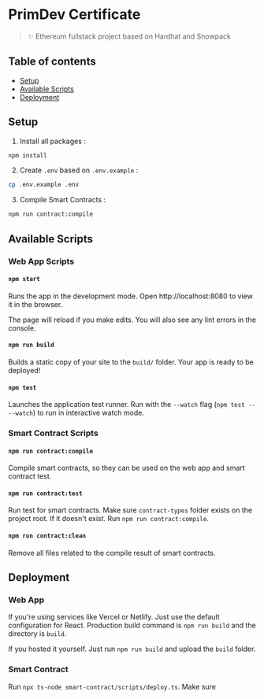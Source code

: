 # PrimDev Certificate

> ✨ Ethereum fullstack project based on Hardhat and Snowpack

## Table of contents

- [Setup](#setup)
- [Available Scripts](#available-scripts)
- [Deployment](#deployment)

## Setup

1. Install all packages :

```bash
npm install
```

2. Create `.env` based on `.env.example` :

```bash
cp .env.example .env
```

3. Compile Smart Contracts :

```bash
npm run contract:compile
```

## Available Scripts

### Web App Scripts

#### `npm start`

Runs the app in the development mode.
Open http://localhost:8080 to view it in the browser.

The page will reload if you make edits.
You will also see any lint errors in the console.

#### `npm run build`

Builds a static copy of your site to the `build/` folder.
Your app is ready to be deployed!

#### `npm test`

Launches the application test runner.
Run with the `--watch` flag (`npm test -- --watch`) to run in interactive watch mode.

### Smart Contract Scripts

#### `npm run contract:compile`

Compile smart contracts, so they can be used on the web app and smart contract test.

#### `npm run contract:test`

Run test for smart contracts. Make sure `contract-types` folder exists on the project root. If it doesn't exist. Run `npm run contract:compile`.

#### `npm run contract:clean`

Remove all files related to the compile result of smart contracts.

## Deployment

### Web App

If you're using services like Vercel or Netlify. Just use the default configuration for React. Production build command is `npm run build` and the directory is `build`.

If you hosted it yourself. Just run `npm run build` and upload the `build` folder.

### Smart Contract

Run `npx ts-node smart-contract/scripts/deploy.ts`. Make sure
